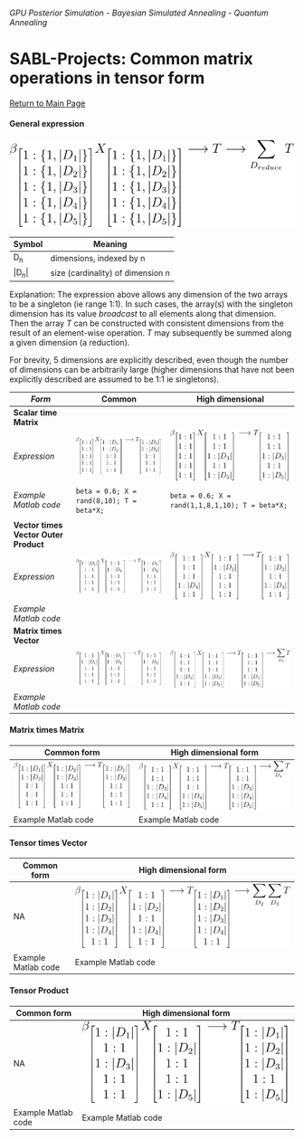 ###### *GPU Posterior Simulation - Bayesian Simulated Annealing - Quantum Annealing*
# SABL-Projects: Common matrix operations in tensor form
[Return to Main Page](/)
#### General expression

![Tensor](tensormath.svg)


Symbol | Meaning
---- | ------------------------
 D<sub>n</sub>  | dimensions, indexed by n 
 \|D<sub>n</sub>\| | size (cardinality) of dimension n

Explanation:
The expression above allows any dimension of the two arrays to be a singleton (ie range 1:1).  In such cases, the array(s) with the singleton dimension has its value *broadcast* to all elements along that dimension.  Then the array *T* can be constructed with consistent dimensions from the result of an element-wise operation.  *T* may subsequently be summed along a given dimension (a reduction).

For brevity, 5 dimensions are explicitly described, even though the number of dimensions can be arbitrarily large (higher dimensions that have not been explicitly described are assumed to be 1:1 ie singletons).
 
*Form*    | Common | High dimensional
--------- | ------ | ----------------
**Scalar time Matrix** | |
*Expression* | ![Tensor](TensorMath2.svg) | ![Tensor](TensorMath3.svg)
*Example Matlab code* | ```beta = 0.6; X = rand(8,10); T = beta*X;``` | ```beta = 0.6; X = rand(1,1,8,1,10); T = beta*X;```
 | |
**Vector times Vector Outer Product** |  | 
*Expression* | ![Tensor](TensorMath4.svg) | ![Tensor](TensorMath5.svg)
*Example Matlab code* |  |
**Matrix times Vector** | |
*Expression* | ![Tensor](TensorMath6.svg) | ![Tensor](TensorMath7.svg)
*Example Matlab code*  | |

#### Matrix times Matrix

Common form | High dimensional form
----------- | ---------------------
![Tensor](TensorMath8.svg) | ![Tensor](TensorMath9.svg)
Example Matlab code | Example Matlab code

#### Tensor times Vector

Common form | High dimensional form
----------- | ---------------------
NA | ![Tensor](TensorMath10.svg)
Example Matlab code | Example Matlab code


#### Tensor Product

Common form | High dimensional form
----------- | ---------------------
NA | ![Tensor](TensorMath11.svg)
Example Matlab code | Example Matlab code

